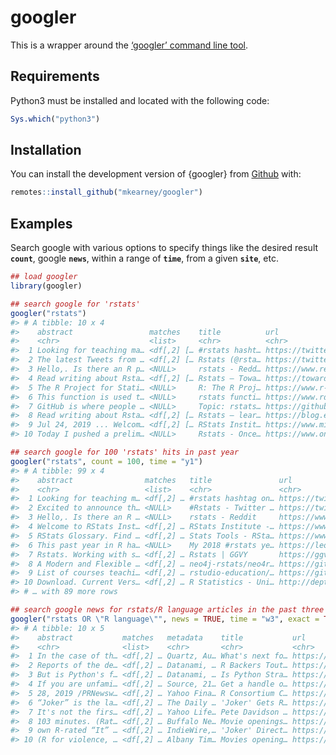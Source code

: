 
<!-- README.md is generated from README.Rmd. Please edit that file -->

# googler

<!-- badges: start -->

<!-- badges: end -->

This is a wrapper around the [‘googler’ command line
tool](https://github.com/jarun/googler).

## Requirements

Python3 must be installed and located with the following code:

``` r
Sys.which("python3")
```

## Installation

You can install the development version of {googler} from
[Github](https://github.com/mkearney/googler) with:

``` r
remotes::install_github("mkearney/googler")
```

<!-- You can install the released version of googler from [CRAN](https://CRAN.R-project.org) with: -->

<!-- ``` r -->

<!-- install.packages("googler") -->

<!-- ``` -->

## Examples

Search google with various options to specify things like the desired
result **`count`**, google **`news`**, within a range of **`time`**,
from a given **`site`**, etc.

``` r
## load googler
library(googler)

## search google for 'rstats'
googler("rstats")
#> # A tibble: 10 x 4
#>    abstract                 matches    title          url                  
#>    <chr>                    <list>     <chr>          <chr>                
#>  1 Looking for teaching ma… <df[,2] [… #rstats hasht… https://twitter.com/…
#>  2 The latest Tweets from … <df[,2] [… Rstats (@rsta… https://twitter.com/…
#>  3 Hello,. Is there an R p… <NULL>     rstats - Redd… https://www.reddit.c…
#>  4 Read writing about Rsta… <df[,2] [… Rstats – Towa… https://towardsdatas…
#>  5 The R Project for Stati… <NULL>     R: The R Proj… https://www.r-projec…
#>  6 This function is used t… <NULL>     rstats functi… https://www.rdocumen…
#>  7 GitHub is where people … <NULL>     Topic: rstats… https://github.com/t…
#>  8 Read writing about Rsta… <df[,2] [… Rstats – lear… https://blog.explora…
#>  9 Jul 24, 2019 ... Welcom… <df[,2] [… RStats Instit… https://www.missouri…
#> 10 Today I pushed a prelim… <NULL>     Rstats - Once… https://www.onceupon…

## search google for 100 'rstats' hits in past year
googler("rstats", count = 100, time = "y1")
#> # A tibble: 99 x 4
#>    abstract                matches   title               url               
#>    <chr>                   <list>    <chr>               <chr>             
#>  1 Looking for teaching m… <df[,2] … #rstats hashtag on… https://twitter.c…
#>  2 Excited to announce th… <NULL>    #Rstats - Twitter … https://twitter.c…
#>  3 Hello,. Is there an R … <NULL>    rstats - Reddit     https://www.reddi…
#>  4 Welcome to RStats Inst… <df[,2] … RStats Institute -… https://www.misso…
#>  5 RStats Glossary. Find … <df[,2] … Stats Tools - RSta… https://www.misso…
#>  6 This past year in R ha… <NULL>    My 2018 #rstats ye… https://leonawicz…
#>  7 Rstats. Working with s… <df[,2] … Rstats | GGVY       https://ggvy.cl/t…
#>  8 A Modern and Flexible … <df[,2] … neo4j-rstats/neo4r… https://github.co…
#>  9 List of courses teachi… <df[,2] … rstudio-education/… https://github.co…
#> 10 Download. Current Vers… <df[,2] … R Statistics - Uni… http://depts.wash…
#> # … with 89 more rows

## search google news for rstats/R language articles in the past three weeks
googler("rstats OR \"R language\"", news = TRUE, time = "w3", exact = TRUE)
#> # A tibble: 10 x 5
#>    abstract           matches   metadata    title           url            
#>    <chr>              <list>    <chr>       <chr>           <chr>          
#>  1 In the case of th… <df[,2] … Quartz, Au… What's next fo… https://qz.com…
#>  2 Reports of the de… <df[,2] … Datanami, … R Backers Tout… https://www.da…
#>  3 But is Python's f… <df[,2] … Datanami, … Is Python Stra… https://www.da…
#>  4 If you are unfami… <df[,2] … Source, 21… Get a handle o… https://source…
#>  5 28, 2019 /PRNewsw… <df[,2] … Yahoo Fina… R Consortium C… https://financ…
#>  6 “Joker” is the la… <df[,2] … The Daily … 'Joker' Gets R… https://www.da…
#>  7 It's not the firs… <df[,2] … Yahoo Life… Pete Davidson … https://www.ya…
#>  8 103 minutes. (Rat… <df[,2] … Buffalo Ne… Movie openings… https://buffal…
#>  9 own R-rated “It” … <df[,2] … IndieWire,… 'Joker' Direct… https://www.in…
#> 10 (R for violence, … <df[,2] … Albany Tim… Movies opening… https://www.ti…
```
